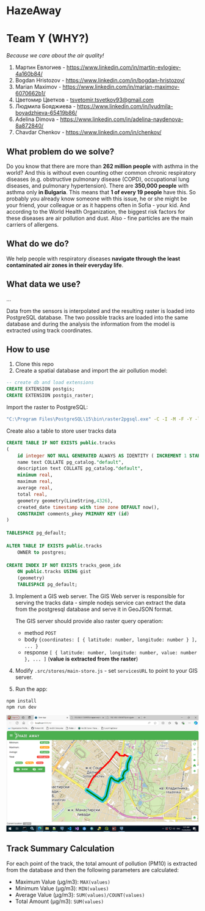 # HazeAway

# Team Y (WHY?)

_Because we care about the air quality!_

1. Мартин Евлогиев - https://www.linkedin.com/in/martin-evlogiev-4a160b84/
2. Bogdan Hristozov - https://www.linkedin.com/in/bogdan-hristozov/
3. Marian Maximov - https://www.linkedin.com/in/marian-maximov-6070662b1/
4. Цветомир Цветков - tsvetomir.tsvetkov93@gmail.com
5. Людмила Бояджиева - https://www.linkedin.com/in/lyudmila-boyadzhieva-65419b86/
6. Adelina Dimova - https://www.linkedin.com/in/adelina-naydenova-8a872840/
7. Chavdar Chenkov - https://www.linkedin.com/in/chenkov/

## What problem do we solve?
Do you know that there are more than **262 million people** with asthma in the world? And this is without even counting other common chronic respiratory diseases (e.g. obstructive pulmonary disease (COPD), occupational lung diseases, and pulmonary hypertension). There are **350,000 people** with asthma only **in Bulgaria**. This means that **1 of every 19 people** have this. So probably you already know someone with this issue, he or she might be your friend, your colleague or as it happens often in Sofia - your kid. And according to the World Health Organization, the biggest risk factors for these diseases are air pollution and dust. Also - fine particles are the main carriers of allergens.

## What do we do? 
We help people with respiratory diseases **navigate through the least contaminated air zones in their everyday life**.

## What data we use?

...

Data from the sensors is interpolated and the resulting raster is loaded into PostgreSQL database. The two possible tracks are loaded into the same database and during the analysis the information from the model is extracted using track coordinates.

## How to use

1. Clone this repo
2. Create a spatial database and import the air pollution model:

```sql
-- create db and load extensions
CREATE EXTENSION postgis;
CREATE EXTENSION postgis_raster;
```
Import the raster to PostgreSQL:
```bash
"C:\Program Files\PostgreSQL\15\bin\raster2pgsql.exe" -C -I -M -F -Y -l 5 -s 4326 -t 25x25 model.tif model > model.sql
```
Create also a table to store user tracks data

```sql
CREATE TABLE IF NOT EXISTS public.tracks
(
    id integer NOT NULL GENERATED ALWAYS AS IDENTITY ( INCREMENT 1 START 1 MINVALUE 1 MAXVALUE 2147483647 CACHE 1 ),
    name text COLLATE pg_catalog."default",
    description text COLLATE pg_catalog."default",
    minimum real,
    maximum real,
    average real,
    total real,
    geometry geometry(LineString,4326),
    created_date timestamp with time zone DEFAULT now(),
    CONSTRAINT comments_pkey PRIMARY KEY (id)
)

TABLESPACE pg_default;

ALTER TABLE IF EXISTS public.tracks
    OWNER to postgres;

CREATE INDEX IF NOT EXISTS tracks_geom_idx
    ON public.tracks USING gist
    (geometry)
    TABLESPACE pg_default;
```

3. Implement a GIS web server.
   The GIS Web server is responsible for serving the tracks data - simple nodejs service can extract the data from the postgresql database and serve it in GeoJSON format.
   
   The GIS server should provide also raster query operation:
   - method `POST`
   - body `{coordinates: [ { latitude: number, longitude: number } ], ... }`
   - response `[ { latitude: number, longitude: number, value: number }, ... ]` (**value is extracted from the raster**)
4. Modify `.src/stores/main-store.js` - set `servicesURL` to point to your GIS server.
5. Run the app:
```
npm install
npm run dev
```

![web app](./img/web-app1.png "HazeAway")

## Track Summary Calculation

For each point of the track, the total amount of pollution (PM10) is extracted from the database and then the following parameters are calculated:

- Maximum Value (µg/m3): `MAX(values)`
- Minimum Value (µg/m3): `MIN(values)`
- Average Value (µg/m3): `SUM(values)/COUNT(values)`
- Total Amount (µg/m3): `SUM(values)`
